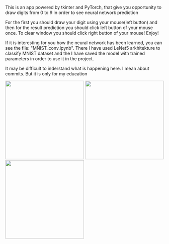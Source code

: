 This is an app powered by tkinter and PyTorch, that give you opportunity to draw digits from 0 to 9 in order to see neural network prediction

For the first you should draw your digit using your mouse(left button) and then for the result prediction you should click left button of your mouse once.
To clear window you should click right button of your mouse!
Enjoy!

If it is interesting for you how the neural network has been learned, you can see the file: "MNIST_conv.ipynb". There I have used LeNet5 arkhitekture to classify MNIST dataset and the I have saved the model with trained parameters in order to use it in the project.

It may be difficult to inderstand what is happening here. I mean about commits.
But it is only for my education 


<img src="https://user-images.githubusercontent.com/75368806/132856211-ffaae41b-beb1-4893-96f5-dc77e7ae310e.png" width="250">
<img src="https://user-images.githubusercontent.com/75368806/132856358-2d8dc7a1-d2aa-4151-a275-733ba1f78d91.png" width="250">
<img src="https://user-images.githubusercontent.com/75368806/132856413-e1681d3f-1c7a-4faa-9185-e70a6c4afc31.png" width="250">
